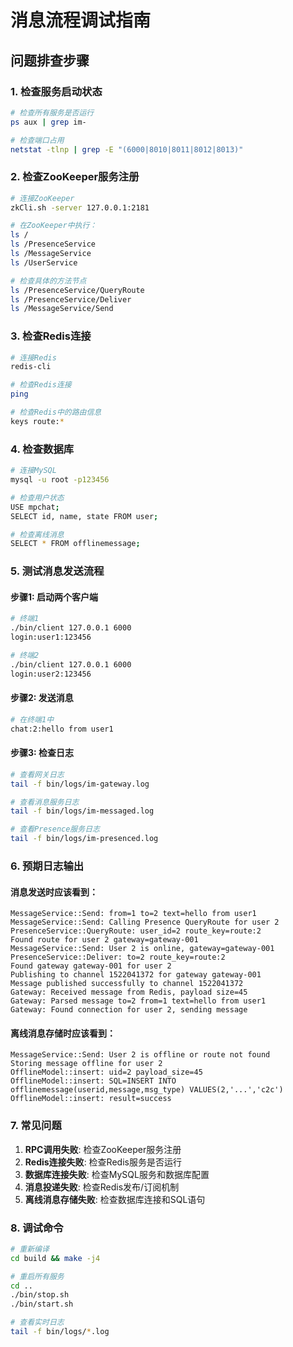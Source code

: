 # 消息流程调试指南

## 问题排查步骤

### 1. 检查服务启动状态
```bash
# 检查所有服务是否运行
ps aux | grep im-

# 检查端口占用
netstat -tlnp | grep -E "(6000|8010|8011|8012|8013)"
```

### 2. 检查ZooKeeper服务注册
```bash
# 连接ZooKeeper
zkCli.sh -server 127.0.0.1:2181

# 在ZooKeeper中执行：
ls /
ls /PresenceService
ls /MessageService
ls /UserService

# 检查具体的方法节点
ls /PresenceService/QueryRoute
ls /PresenceService/Deliver
ls /MessageService/Send
```

### 3. 检查Redis连接
```bash
# 连接Redis
redis-cli

# 检查Redis连接
ping

# 检查Redis中的路由信息
keys route:*
```

### 4. 检查数据库
```bash
# 连接MySQL
mysql -u root -p123456

# 检查用户状态
USE mpchat;
SELECT id, name, state FROM user;

# 检查离线消息
SELECT * FROM offlinemessage;
```

### 5. 测试消息发送流程

#### 步骤1: 启动两个客户端
```bash
# 终端1
./bin/client 127.0.0.1 6000
login:user1:123456

# 终端2  
./bin/client 127.0.0.1 6000
login:user2:123456
```

#### 步骤2: 发送消息
```bash
# 在终端1中
chat:2:hello from user1
```

#### 步骤3: 检查日志
```bash
# 查看网关日志
tail -f bin/logs/im-gateway.log

# 查看消息服务日志
tail -f bin/logs/im-messaged.log

# 查看Presence服务日志
tail -f bin/logs/im-presenced.log
```

### 6. 预期日志输出

#### 消息发送时应该看到：
```
MessageService::Send: from=1 to=2 text=hello from user1
MessageService::Send: Calling Presence QueryRoute for user 2
PresenceService::QueryRoute: user_id=2 route_key=route:2
Found route for user 2 gateway=gateway-001
MessageService::Send: User 2 is online, gateway=gateway-001
PresenceService::Deliver: to=2 route_key=route:2
Found gateway gateway-001 for user 2
Publishing to channel 1522041372 for gateway gateway-001
Message published successfully to channel 1522041372
Gateway: Received message from Redis, payload size=45
Gateway: Parsed message to=2 from=1 text=hello from user1
Gateway: Found connection for user 2, sending message
```

#### 离线消息存储时应该看到：
```
MessageService::Send: User 2 is offline or route not found
Storing message offline for user 2
OfflineModel::insert: uid=2 payload_size=45
OfflineModel::insert: SQL=INSERT INTO offlinemessage(userid,message,msg_type) VALUES(2,'...','c2c')
OfflineModel::insert: result=success
```

### 7. 常见问题

1. **RPC调用失败**: 检查ZooKeeper服务注册
2. **Redis连接失败**: 检查Redis服务是否运行
3. **数据库连接失败**: 检查MySQL服务和数据库配置
4. **消息投递失败**: 检查Redis发布/订阅机制
5. **离线消息存储失败**: 检查数据库连接和SQL语句

### 8. 调试命令

```bash
# 重新编译
cd build && make -j4

# 重启所有服务
cd ..
./bin/stop.sh
./bin/start.sh

# 查看实时日志
tail -f bin/logs/*.log
```
